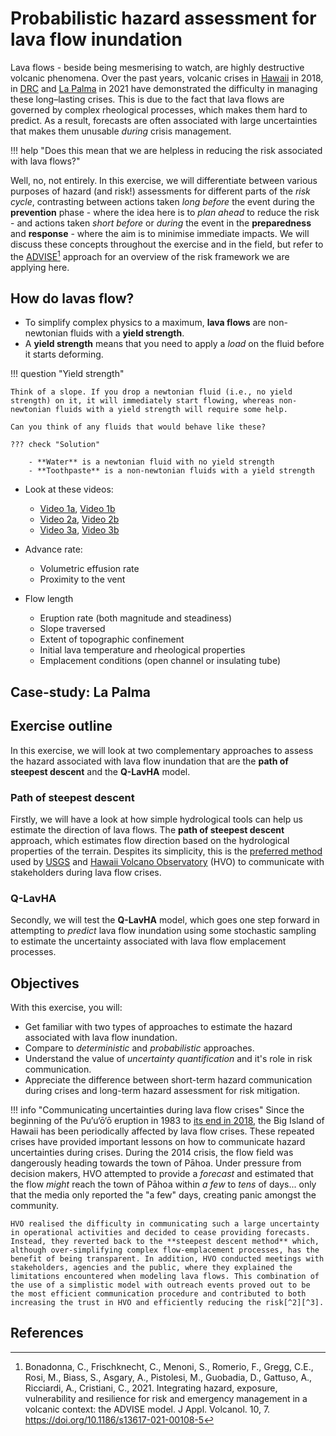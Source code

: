 # Probabilistic hazard assessment for lava flow inundation 

Lava flows - beside being mesmerising to watch, are highly destructive volcanic phenomena. Over the past years, volcanic crises in [Hawaii](https://www.usgs.gov/volcanoes/kilauea/2018-lower-east-rift-zone-eruption-and-summit-collapse) in 2018, in [DRC](https://en.wikipedia.org/wiki/2021_Mount_Nyiragongo_eruption) and [La Palma](https://en.wikipedia.org/wiki/2021_Cumbre_Vieja_volcanic_eruption) in 2021 have demonstrated the difficulty in managing these long–lasting crises. This is due to the fact that lava flows are governed by complex rheological processes, which makes them hard to predict. As a result, forecasts are often associated with large uncertainties that makes them unusable *during* crisis management.

!!! help "Does this mean that we are helpless in reducing the risk associated with lava flows?"

Well, no, not entirely. In this exercise, we will differentiate between various purposes of hazard (and risk!) assessments for different parts of the *risk cycle*, contrasting between actions taken *long before* the event during the **prevention** phase - where the idea here is to *plan ahead* to reduce the risk - and actions taken *short before* or *during* the event in the **preparedness** and **response** - where the aim is to minimise immediate impacts. We will discuss these concepts throughout the exercise and in the field, but refer to the [ADVISE](https://appliedvolc.biomedcentral.com/articles/10.1186/s13617-021-00108-5)[^1] approach for an overview of the risk framework we are applying here.

## How do lavas flow?

- To simplify complex physics to a maximum, **lava flows** are non-newtonian fluids with a **yield strength**. 
- A **yield strength** means that you need to apply a *load* on the fluid before it starts deforming.

!!! question "Yield strength"

    Think of a slope. If you drop a newtonian fluid (i.e., no yield strength) on it, it will immediately start flowing, whereas non-newtonian fluids with a yield strength will require some help.

    Can you think of any fluids that would behave like these?

    ??? check "Solution"

        - **Water** is a newtonian fluid with no yield strength 
        - **Toothpaste** is a non-newtonian fluids with a yield strength

- Look at these videos:
    - [Video 1a](https://www.youtube.com/watch?v=JoGFPabrdUI), [Video 1b](https://www.youtube.com/watch?v=myxTc32foGs)
    - [Video 2a](https://www.youtube.com/watch?v=Kc6CIwBVo5s), [Video 2b](https://www.youtube.com/watch?v=9yhdBjGtxEM)
    - [Video 3a](https://www.youtube.com/watch?v=aJ66rTiHA4A), [Video 3b](https://www.youtube.com/watch?v=BgjpSlzU9oU)



- Advance rate:
    - Volumetric effusion rate 
    - Proximity to the vent
- Flow length
    - Eruption rate (both magnitude and steadiness)
    - Slope traversed
    - Extent of topographic confinement
    - Initial lava temperature and rheological properties 
    - Emplacement conditions (open channel or insulating tube)

## Case-study: La Palma

## Exercise outline

In this exercise, we will look at two complementary approaches to assess the hazard associated with lava flow inundation that are the **path of steepest descent** and the **Q-LavHA** model. 

### Path of steepest descent 

Firstly, we will have a look at how simple hydrological tools can help us estimate the direction of lava flows. The **path of steepest descent** approach, which estimates flow direction based on the hydrological properties of the terrain. Despites its simplicity, this is the [preferred method](https://www.usgs.gov/media/images/map-steepest-descent-paths-area-eruptive-fissures-k-lauea) used by [USGS](https://www.usgs.gov) and [Hawaii Volcano Observatory](https://www.usgs.gov/observatories/hvo) (HVO) to communicate with stakeholders during lava flow crises. 

### Q-LavHA

Secondly, we will test the **Q-LavHA** model, which goes one step forward in attempting to *predict* lava flow inundation using some stochastic sampling to estimate the uncertainty associated with lava flow emplacement processes.

## Objectives 

With this exercise, you will:

- Get familiar with two types of approaches to estimate the hazard associated with lava flow inundation.
- Compare to *deterministic* and *probabilistic* approaches.
- Understand the value of *uncertainty quantification* and it's role in risk communication.
- Appreciate the difference between short-term hazard communication during crises and long-term hazard assessment for risk mitigation.


!!! info "Communicating uncertainties during lava flow crises" 
    Since the beginning of the Pu‘u‘ō‘ō eruption in 1983 to [its end in 2018](https://www.usgs.gov/volcanoes/kilauea/puuoo-eruption-lasted-35-years), the Big Island of Hawaii has been periodically affected by lava flow crises. These repeated crises have provided important lessons on how to communicate hazard uncertainties during crises. During the 2014 crisis, the flow field was dangerously heading towards the town of Pāhoa. Under pressure from decision makers, HVO attempted to provide a *forecast* and estimated that the flow *might* reach the town of Pāhoa within *a few* to *tens* of days... only that the media only reported the "a few" days, creating panic amongst the community.

    HVO realised the difficulty in communicating such a large uncertainty in operational activities and decided to cease providing forecasts. Instead, they reverted back to the **steepest descent method** which, although over-simplifying complex flow-emplacement processes, has the benefit of being transparent. In addition, HVO conducted meetings with stakeholders, agencies and the public, where they explained the limitations encountered when modeling lava flows. This combination of the use of a simplistic model with outreach events proved out to be the most efficient communication procedure and contributed to both increasing the trust in HVO and efficiently reducing the risk[^2][^3].

## References

[^1]: Bonadonna, C., Frischknecht, C., Menoni, S., Romerio, F., Gregg, C.E., Rosi, M., Biass, S., Asgary, A., Pistolesi, M., Guobadia, D., Gattuso, A., Ricciardi, A., Cristiani, C., 2021. Integrating hazard, exposure, vulnerability and resilience for risk and emergency management in a volcanic context: the ADVISE model. J Appl. Volcanol. 10, 7. https://doi.org/10.1186/s13617-021-00108-5
[^2]: Poland, M., Orr, T.R., Kauahikaua, J.P., Brantley, S.R., Babb, J.L., Patrick, M.R., Neal, C.A., Anderson, K.R., Antolik, L., Burgess, M., 2016. The 2014–2015 Pāhoa lava flow crisis at Kīlauea Volcano, Hawai ‘i: Disaster avoided and lessons learned. GSA Today 26, 4–10.
[^3]: Neal, C.A., Brantley, S.R., Antolik, L., Babb, J., Burgess, M., Calles, K., Cappos, M., Chang, J.C., Conway, S., Desmither, L., Dotray, P., Elias, T., Fukunaga, P., Fuke, S., Johanson, I.A., Kamibayashi, K., Kauahikaua, J., Lee, R.L., Pekalib, S., Miklius, A., Million, W., Moniz, C.J., Nadeau, P.A., Okubo, P., Parcheta, C., Patrick, M.P., Shiro, B., Swanson, D.A., Tollett, W., Trusdell, F., Younger, E.F., Zoeller, M.H., Montgomery-Brown, E.K., Anderson, K.R., Poland, M.P., Ball, J., Bard, J., Coombs, M., Dietterich, H.R., Kern, C., Thelen, W.A., Cervelli, P.F., Orr, T., Houghton, B.F., Gansecki, C., Hazlett, R., Lundgren, P., Diefenbach, A.K., Lerner, A.H., Waite, G., Kelly, P., Clor, L., Werner, C., Mulliken, K., Fisher, G., 2018. The 2018 rift eruption and summit collapse of Kīlauea Volcano. Science 7046, eaav7046. https://doi.org/10.1126/science.aav7046
